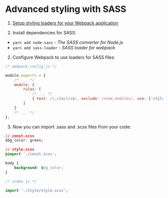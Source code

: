 # Advanced styling with SASS
1. [Setup styling loaders for your Webpack application](./webpack-styling.md)

2. Install dependencies for SASS:

* ```yarn add node-sass``` *- The SASS converter for Node.js*
* ```yarn add sass-loader``` *- SASS loader for webpack*

2. Configure Webpack to use loaders for SASS files:

```javascript
/* webpack.config.js */

module.exports = {
	/* ... */
	module: {
		rules: [
			/* ... */
			{ test: /\.s[ac]ss$/, exclude: /node_modules/, use: ['style-loader', 'css-loader', 'sass-loader'] }
		]
	}
	/* ... */
};
```

3. Now you can import .sass and .scss files from your code:

```css
// const.scss
$bg_color: green;
```

```css
// style.scss
@import './const.scss';

body {
	background: $bg_color;
}
```

```javascript
/* index.js */

import './style/style.scss';
```
